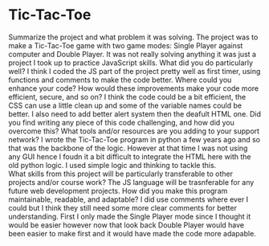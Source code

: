 # Tic-Tac-Toe
Summarize the project and what problem it was solving.
  The project was to make a Tic-Tac-Toe game with two game modes: Single Player against computer and Double Player. It was not really solving anything it was just a project I took up to practice JavaScript skills.
What did you do particularly well?
  I think I coded the JS part of the project pretty well as first timer, using functions and comments to make the code better. 
Where could you enhance your code? How would these improvements make your code more efficient, secure, and so on?
  I think the code could be a bit efficient, the CSS can use a little clean up and some of the variable names could be better. I also need to add better alert system then the deafult HTML one. 
Did you find writing any piece of this code challenging, and how did you overcome this? What tools and/or resources are you adding to your support network?
  I wrote the Tic-Tac-Toe program in python a few years ago and so that was the backbone of the logic. However at that time I was not using any GUI hence I foudn it a bit difficult to integrate the HTML here with the old python logic. I used simple logic and thinking to tackle this.   
What skills from this project will be particularly transferable to other projects and/or course work?
  The JS language will be trasnferable for any future web development projects.
How did you make this program maintainable, readable, and adaptable?
  I did use comments where ever I could but I think they still need some more clear comments for better understanding. First I only made the Single Player mode since I thought it would be easier however now that look back Double Player would have been easier to make first and it would have made the code more adapable.
